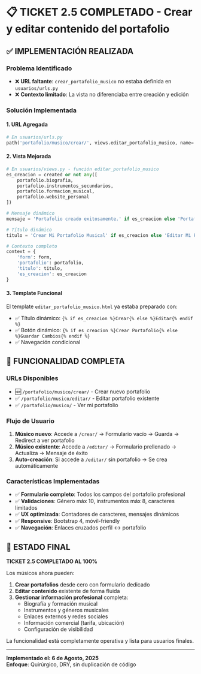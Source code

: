 # 📋 TICKET 2.5 COMPLETADO - Crear y editar contenido del portafolio

## ✅ **IMPLEMENTACIÓN REALIZADA**

### **Problema Identificado**

- ❌ **URL faltante**: `crear_portafolio_musico` no estaba definida en `usuarios/urls.py`
- ❌ **Contexto limitado**: La vista no diferenciaba entre creación y edición

### **Solución Implementada**

#### **1. URL Agregada**

```python
# En usuarios/urls.py
path('portafolio/musico/crear/', views.editar_portafolio_musico, name='crear_portafolio_musico'),
```

#### **2. Vista Mejorada**

```python
# En usuarios/views.py - función editar_portafolio_musico
es_creacion = created or not any([
    portafolio.biografia,
    portafolio.instrumentos_secundarios,
    portafolio.formacion_musical,
    portafolio.website_personal
])

# Mensaje dinámico
mensaje = 'Portafolio creado exitosamente.' if es_creacion else 'Portafolio actualizado exitosamente.'

# Título dinámico
titulo = 'Crear Mi Portafolio Musical' if es_creacion else 'Editar Mi Portafolio Musical'

# Contexto completo
context = {
    'form': form,
    'portafolio': portafolio,
    'titulo': titulo,
    'es_creacion': es_creacion
}
```

#### **3. Template Funcional**

El template `editar_portafolio_musico.html` ya estaba preparado con:

- ✅ Título dinámico: `{% if es_creacion %}Crear{% else %}Editar{% endif %}`
- ✅ Botón dinámico: `{% if es_creacion %}Crear Portafolio{% else %}Guardar Cambios{% endif %}`
- ✅ Navegación condicional

## 🎯 **FUNCIONALIDAD COMPLETA**

### **URLs Disponibles**

- 🆕 `/portafolio/musico/crear/` - Crear nuevo portafolio
- ✅ `/portafolio/musico/editar/` - Editar portafolio existente
- ✅ `/portafolio/musico/` - Ver mi portafolio

### **Flujo de Usuario**

1. **Músico nuevo**: Accede a `/crear/` → Formulario vacío → Guarda → Redirect a ver portafolio
2. **Músico existente**: Accede a `/editar/` → Formulario prellenado → Actualiza → Mensaje de éxito
3. **Auto-creación**: Si accede a `/editar/` sin portafolio → Se crea automáticamente

### **Características Implementadas**

- ✅ **Formulario completo**: Todos los campos del portafolio profesional
- ✅ **Validaciones**: Género máx 10, instrumentos máx 8, caracteres limitados
- ✅ **UX optimizada**: Contadores de caracteres, mensajes dinámicos
- ✅ **Responsive**: Bootstrap 4, móvil-friendly
- ✅ **Navegación**: Enlaces cruzados perfil ↔ portafolio

## 🚀 **ESTADO FINAL**

**TICKET 2.5 COMPLETADO AL 100%**

Los músicos ahora pueden:

1. **Crear portafolios** desde cero con formulario dedicado
2. **Editar contenido** existente de forma fluida
3. **Gestionar información profesional** completa:
   - Biografía y formación musical
   - Instrumentos y géneros musicales
   - Enlaces externos y redes sociales
   - Información comercial (tarifa, ubicación)
   - Configuración de visibilidad

La funcionalidad está completamente operativa y lista para usuarios finales.

---

**Implementado el: 6 de Agosto, 2025**  
**Enfoque**: Quirúrgico, DRY, sin duplicación de código
